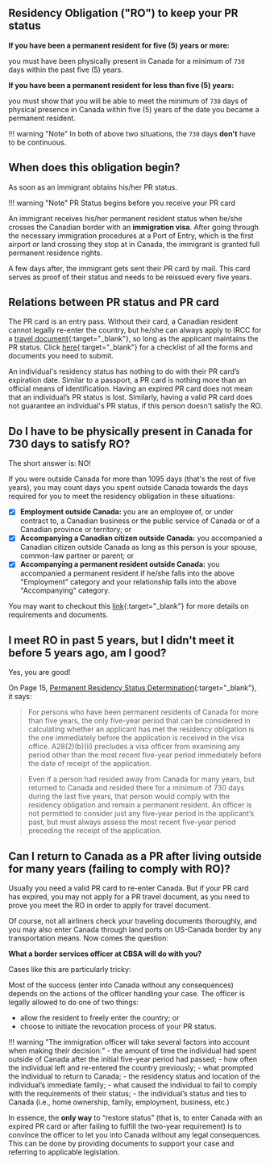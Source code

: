 
## Residency Obligation ("RO") to keep your PR status

**If you have been a permanent resident for five (5) years or more:**

you must have been physically present in Canada for a minimum of `730` days within the past five (5) years.

**If you have been a permanent resident for less than five (5) years:**

you must show that you will be able to meet the minimum of `730` days of physical presence in Canada within five (5) years of the date you became a permanent resident.

!!! warning "Note"
    In both of above two situations, the `730` days **don't** have to be continuous.

## When does this obligation begin?

As soon as an immigrant obtains his/her PR status.

!!! warning "Note"
    PR Status begins before you receive your PR card

An immigrant receives his/her permanent resident status when he/she crosses the Canadian border with an **immigration visa**. After going through the necessary immigration procedures at a Port of Entry, which is the first airport or land crossing they stop at in Canada, the immigrant is granted full permanent residence rights.

A few days after, the immigrant gets sent their PR card by mail. This card serves as proof of their status and needs to be reissued every five years. 

## Relations between PR status and PR card

The PR card is an entry pass. Without their card, a Canadian resident cannot legally re-enter the country, but he/she can always apply to IRCC for a [travel document](https://www.canada.ca/en/immigration-refugees-citizenship/services/new-immigrants/pr-travel-document.html){:target="_blank"}, so long as the applicant maintains the PR status. Click [here](https://www.canada.ca/en/immigration-refugees-citizenship/services/application/application-forms-guides/imm5644.html){:target="_blank"} for a checklist of all the forms and documents you need to submit. 

An individual's residency status has nothing to do with their PR card’s expiration date. Similar to a passport, a PR card is nothing more than an official means of identification. Having an expired PR card does not mean that an individual’s PR status is lost. Similarly, having a valid PR card does not guarantee an individual's PR status, if this person doesn't satisfy the RO.


## Do I have to be physically present in Canada for 730 days to satisfy RO?

The short answer is: NO!

If you were outside Canada for more than 1095 days (that's the rest of five years), you may count days you spent outside Canada towards the days required for you to meet the residency obligation in these situations:

- [x] **Employment outside Canada:** you are an employee of, or under contract to, a Canadian business or the public service of Canada or of a Canadian province or territory; or
- [x] **Accompanying a Canadian citizen outside Canada:** you accompanied a Canadian citizen outside Canada as long as this person is your spouse, common-law partner or parent; or
- [x] **Accompanying a permanent resident outside Canada:** you accompanied a permanent resident if he/she falls into the above "Employment" category and your relationship falls into the above "Accompanying" category.

You may want to checkout this [link](https://www.canada.ca/en/immigration-refugees-citizenship/services/application/application-forms-guides/guide-5445-applying-permanent-resident-card-card-first-application-replacement-renewal-change-gender-identifier.html#appendixA){:target="_blank"} for more details on requirements and documents.

## I meet RO in past 5 years, but I didn't meet it before 5 years ago, am I good? 

Yes, you are good!

On Page 15, [Permanent Residency Status Determination](https://www.canada.ca/content/dam/ircc/migration/ircc/english/resources/manuals/op/op10-eng.pdf){:target="_blank"}, it says:


> For persons who have been permanent residents of Canada for more than five years, the only
five-year period that can be considered in calculating whether an applicant has met the
residency obligation is the one immediately before the application is received in the visa
office. A28(2)(b)(ii) precludes a visa officer from examining any period other than the most
recent five-year period immediately before the date of receipt of the application.

> Even if a person had resided away from Canada for many years, but returned to Canada and
resided there for a minimum of 730 days during the last five years, that person would comply
with the residency obligation and remain a permanent resident. An officer is not permitted to
consider just any five-year period in the applicant’s past, but must always assess the most
recent five-year period preceding the receipt of the application.

## Can I return to Canada as a PR after living outside for many years (failing to comply with RO)?

Usually you need a valid PR card to re-enter Canada. But if your PR card has expired, you may not apply for a PR travel document, as you need to prove you meet the RO in order to apply for travel document. 

Of course, not all airliners check your traveling documents thoroughly, and you may also enter Canada through land ports on US-Canada border by any transportation means. Now comes the question: 

**What a border services officer at CBSA will do with you?**

Cases like this are particularly tricky: 

Most of the success (enter into Canada without any consequences) depends on the actions of the officer handling your case. The officer is legally allowed to do one of two things: 

- allow the resident to freely enter the country; or 
- choose to initiate the revocation process of your PR status. 

!!! warning "The immigration officer will take several factors into account when making their decision:"
    - the amount of time the individual had spent outside of Canada after the initial five-year period had passed;
    - how often the individual left and re-entered the country previously;
    - what prompted the individual to return to Canada;
    - the residency status and location of the individual’s immediate family;
    - what caused the individual to fail to comply with the requirements of their status;
    - the individual’s status and ties to Canada (i.e., home ownership, family, employment, business, etc.)

In essence, the **only way** to “restore status” (that is, to enter Canada with an expired PR card or after failing to fulfill the two-year requirement) is to convince the officer to let you into Canada without any legal consequences. This can be done by providing documents to support your case and referring to applicable legislation.
